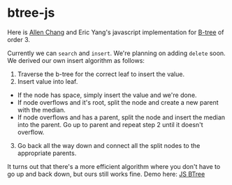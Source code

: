 # btree-js
Here is [Allen Chang](https://allendevelops.wordpress.com) and Eric Yang's javascript implementation for [B-tree](https://en.wikipedia.org/wiki/B-tree) of order 3.

Currently we can `search` and `insert`. We're planning on adding `delete` soon. We derived our own insert algorithm as follows:

1. Traverse the b-tree for the correct leaf to insert the value.
2. Insert value into leaf.
  * If the node has space, simply insert the value and we're done.
  * If node overflows and it's root, split the node and create a new parent with the median.
  * If node overflows and has a parent, split the node and insert the median into the parent. Go up to parent and repeat step 2 until it doesn't overflow.
3. Go back all the way down and connect all the split nodes to the appropriate parents.

It turns out that there's a more efficient algorithm where you don't have to go up and back down, but ours still works fine. Demo here: [JS BTree](http://yangez.github.io/btree-js/)
